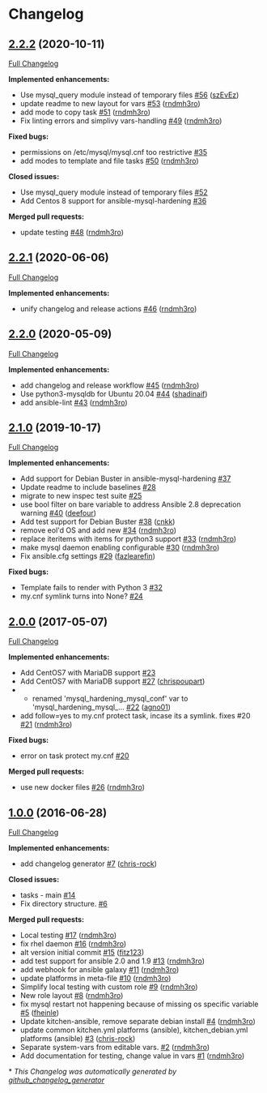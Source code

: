 # Changelog

## [2.2.2](https://github.com/dev-sec/ansible-mysql-hardening/tree/2.2.2) (2020-10-11)

[Full Changelog](https://github.com/dev-sec/ansible-mysql-hardening/compare/2.2.1...2.2.2)

**Implemented enhancements:**

- Use mysql\_query module instead of temporary files [\#56](https://github.com/dev-sec/ansible-mysql-hardening/pull/56) ([szEvEz](https://github.com/szEvEz))
- update readme to new layout for vars [\#53](https://github.com/dev-sec/ansible-mysql-hardening/pull/53) ([rndmh3ro](https://github.com/rndmh3ro))
- add mode to copy task [\#51](https://github.com/dev-sec/ansible-mysql-hardening/pull/51) ([rndmh3ro](https://github.com/rndmh3ro))
- Fix linting errors and simplivy vars-handling [\#49](https://github.com/dev-sec/ansible-mysql-hardening/pull/49) ([rndmh3ro](https://github.com/rndmh3ro))

**Fixed bugs:**

- permissions on /etc/mysql/mysql.cnf too restrictive [\#35](https://github.com/dev-sec/ansible-mysql-hardening/issues/35)
- add modes to template and file tasks [\#50](https://github.com/dev-sec/ansible-mysql-hardening/pull/50) ([rndmh3ro](https://github.com/rndmh3ro))

**Closed issues:**

- Use mysql\_query module instead of temporary files [\#52](https://github.com/dev-sec/ansible-mysql-hardening/issues/52)
- Add Centos 8 support for ansible-mysql-hardening [\#36](https://github.com/dev-sec/ansible-mysql-hardening/issues/36)

**Merged pull requests:**

- update testing [\#48](https://github.com/dev-sec/ansible-mysql-hardening/pull/48) ([rndmh3ro](https://github.com/rndmh3ro))

## [2.2.1](https://github.com/dev-sec/ansible-mysql-hardening/tree/2.2.1) (2020-06-06)

[Full Changelog](https://github.com/dev-sec/ansible-mysql-hardening/compare/2.2.0...2.2.1)

**Implemented enhancements:**

- unify changelog and release actions [\#46](https://github.com/dev-sec/ansible-mysql-hardening/pull/46) ([rndmh3ro](https://github.com/rndmh3ro))

## [2.2.0](https://github.com/dev-sec/ansible-mysql-hardening/tree/2.2.0) (2020-05-09)

[Full Changelog](https://github.com/dev-sec/ansible-mysql-hardening/compare/2.1.0...2.2.0)

**Implemented enhancements:**

- add changelog and release workflow [\#45](https://github.com/dev-sec/ansible-mysql-hardening/pull/45) ([rndmh3ro](https://github.com/rndmh3ro))
- Use python3-mysqldb for Ubuntu 20.04 [\#44](https://github.com/dev-sec/ansible-mysql-hardening/pull/44) ([shadinaif](https://github.com/shadinaif))
- add ansible-lint [\#43](https://github.com/dev-sec/ansible-mysql-hardening/pull/43) ([rndmh3ro](https://github.com/rndmh3ro))

## [2.1.0](https://github.com/dev-sec/ansible-mysql-hardening/tree/2.1.0) (2019-10-17)

[Full Changelog](https://github.com/dev-sec/ansible-mysql-hardening/compare/2.0.0...2.1.0)

**Implemented enhancements:**

- Add support for Debian Buster in ansible-mysql-hardening [\#37](https://github.com/dev-sec/ansible-mysql-hardening/issues/37)
- Update readme to include baselines [\#28](https://github.com/dev-sec/ansible-mysql-hardening/issues/28)
- migrate to new inspec test suite [\#25](https://github.com/dev-sec/ansible-mysql-hardening/issues/25)
- use bool filter on bare variable to address Ansible 2.8 deprecation warning [\#40](https://github.com/dev-sec/ansible-mysql-hardening/pull/40) ([deefour](https://github.com/deefour))
- Add test support for Debian Buster [\#38](https://github.com/dev-sec/ansible-mysql-hardening/pull/38) ([cnkk](https://github.com/cnkk))
- remove eol'd OS and add new [\#34](https://github.com/dev-sec/ansible-mysql-hardening/pull/34) ([rndmh3ro](https://github.com/rndmh3ro))
- replace iteritems with items for python3 support [\#33](https://github.com/dev-sec/ansible-mysql-hardening/pull/33) ([rndmh3ro](https://github.com/rndmh3ro))
- make mysql daemon enabling configurable [\#30](https://github.com/dev-sec/ansible-mysql-hardening/pull/30) ([rndmh3ro](https://github.com/rndmh3ro))
- Fix ansible.cfg settings [\#29](https://github.com/dev-sec/ansible-mysql-hardening/pull/29) ([fazlearefin](https://github.com/fazlearefin))

**Fixed bugs:**

- Template fails to render with Python 3 [\#32](https://github.com/dev-sec/ansible-mysql-hardening/issues/32)
- my.cnf symlink turns into None? [\#24](https://github.com/dev-sec/ansible-mysql-hardening/issues/24)

## [2.0.0](https://github.com/dev-sec/ansible-mysql-hardening/tree/2.0.0) (2017-05-07)

[Full Changelog](https://github.com/dev-sec/ansible-mysql-hardening/compare/1.0.0...2.0.0)

**Implemented enhancements:**

- Add CentOS7 with MariaDB support [\#23](https://github.com/dev-sec/ansible-mysql-hardening/issues/23)
- Add CentOS7 with MariaDB support [\#27](https://github.com/dev-sec/ansible-mysql-hardening/pull/27) ([chrispoupart](https://github.com/chrispoupart))
- - renamed 'mysql\_hardening\_mysql\_conf' var to 'mysql\_hardening\_mysql\_… [\#22](https://github.com/dev-sec/ansible-mysql-hardening/pull/22) ([agno01](https://github.com/agno01))
- add follow=yes to my.cnf protect task, incase its a symlink. fixes \#20 [\#21](https://github.com/dev-sec/ansible-mysql-hardening/pull/21) ([rndmh3ro](https://github.com/rndmh3ro))

**Fixed bugs:**

- error on task protect my.cnf [\#20](https://github.com/dev-sec/ansible-mysql-hardening/issues/20)

**Merged pull requests:**

- use new docker files [\#26](https://github.com/dev-sec/ansible-mysql-hardening/pull/26) ([rndmh3ro](https://github.com/rndmh3ro))

## [1.0.0](https://github.com/dev-sec/ansible-mysql-hardening/tree/1.0.0) (2016-06-28)

[Full Changelog](https://github.com/dev-sec/ansible-mysql-hardening/compare/dab153eb56e2296ce340e77d95586a55b5eefb80...1.0.0)

**Implemented enhancements:**

- add changelog generator [\#7](https://github.com/dev-sec/ansible-mysql-hardening/pull/7) ([chris-rock](https://github.com/chris-rock))

**Closed issues:**

- tasks - main [\#14](https://github.com/dev-sec/ansible-mysql-hardening/issues/14)
- Fix directory structure. [\#6](https://github.com/dev-sec/ansible-mysql-hardening/issues/6)

**Merged pull requests:**

- Local testing [\#17](https://github.com/dev-sec/ansible-mysql-hardening/pull/17) ([rndmh3ro](https://github.com/rndmh3ro))
- fix rhel daemon [\#16](https://github.com/dev-sec/ansible-mysql-hardening/pull/16) ([rndmh3ro](https://github.com/rndmh3ro))
- alt version initial commit [\#15](https://github.com/dev-sec/ansible-mysql-hardening/pull/15) ([fitz123](https://github.com/fitz123))
- add test support for ansible 2.0 and 1.9 [\#13](https://github.com/dev-sec/ansible-mysql-hardening/pull/13) ([rndmh3ro](https://github.com/rndmh3ro))
- add webhook for ansible galaxy [\#11](https://github.com/dev-sec/ansible-mysql-hardening/pull/11) ([rndmh3ro](https://github.com/rndmh3ro))
- update platforms in meta-file [\#10](https://github.com/dev-sec/ansible-mysql-hardening/pull/10) ([rndmh3ro](https://github.com/rndmh3ro))
- Simplify local testing with custom role [\#9](https://github.com/dev-sec/ansible-mysql-hardening/pull/9) ([rndmh3ro](https://github.com/rndmh3ro))
- New role layout [\#8](https://github.com/dev-sec/ansible-mysql-hardening/pull/8) ([rndmh3ro](https://github.com/rndmh3ro))
- fix mysql restart not happening because of missing os specific variable [\#5](https://github.com/dev-sec/ansible-mysql-hardening/pull/5) ([fheinle](https://github.com/fheinle))
- Update kitchen-ansible, remove separate debian install [\#4](https://github.com/dev-sec/ansible-mysql-hardening/pull/4) ([rndmh3ro](https://github.com/rndmh3ro))
- update common kitchen.yml platforms \(ansible\), kitchen\_debian.yml platforms \(ansible\) [\#3](https://github.com/dev-sec/ansible-mysql-hardening/pull/3) ([chris-rock](https://github.com/chris-rock))
- Separate system-vars from editable vars. [\#2](https://github.com/dev-sec/ansible-mysql-hardening/pull/2) ([rndmh3ro](https://github.com/rndmh3ro))
- Add documentation for testing, change value in vars [\#1](https://github.com/dev-sec/ansible-mysql-hardening/pull/1) ([rndmh3ro](https://github.com/rndmh3ro))



\* *This Changelog was automatically generated by [github_changelog_generator](https://github.com/github-changelog-generator/github-changelog-generator)*
